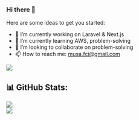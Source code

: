 ### Hi there 👋


<!-- **musafci/musafci** is a ✨ _special_ ✨ repository because its `README.md` (this file) appears on your GitHub profile. -->

Here are some ideas to get you started:

- 🔭 I’m currently working on Laravel & Next.js
- 🌱 I’m currently learning AWS, problem-solving
- 👯 I’m looking to collaborate on problem-solving
- 📫 How to reach me: musa.fci@gmail.com
<!-- 🤔 I’m looking for help with ... -->
<!-- 💬 Ask me about ... -->
<!-- 😄 Pronouns: ... -->
<!-- ⚡ Fun fact: ... -->

[![](https://visitcount.itsvg.in/api?id=musafci&icon=6&color=0)](https://visitcount.itsvg.in)


## 📊 GitHub Stats:
<!--
![](https://github-readme-stats.vercel.app/api?username=musafci&theme=radical&hide_border=true&include_all_commits=true&count_private=true)<br/>
-->
![](https://github-readme-streak-stats.herokuapp.com/?user=musafci&theme=radical&hide_border=true)<br/>
![](https://github-readme-stats.vercel.app/api/top-langs/?username=musafci&theme=radical&hide_border=true&include_all_commits=true&count_private=true&layout=compact)

